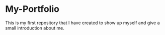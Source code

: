 # My-Portfolio
This is my first repository that I have created to show up myself and give a small introduction about me.
